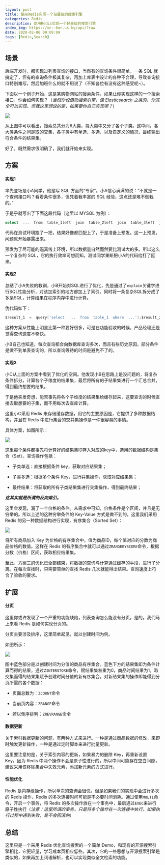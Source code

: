```yaml
---
layout: post
title: 使用Redis实现一个轻量级的搜索引擎
categories: Redis
description: 使用Redis实现一个轻量级的搜索引擎
index_img: https://xn--6or.us.kg/api/?raw
date: 2020-02-06 09:09:09
tags: [Redis,Search]
---
```

## 场景

后端开发时，都实现过列表查询的接口，当然有的查询条件很简单，一条 SQL 就搞定了，但有的查询条件极其复杂，再加上库表中设计的各种不合理，导致查询接口特别难写，然后加班什么的就不用说了（不知各位有没有这种感受呢~）。

下面以一个例子开始，这是某购物网站的搜索条件，如果让你实现这样的一个搜索接口，你会如何实现？（*当然你说借助搜索引擎，像 Elasticsearch 之类的，你完全可以实现。但我这里想说的是，如果要你自己实现呢？*）

![](https://imgconvert.csdnimg.cn/aHR0cHM6Ly9tbWJpei5xcGljLmNuL21tYml6X3BuZy9Mc1hzZ0h5WlN1QnFkeFlZZUxDaWFWaWJGZ3VkTVNQbEpBOWxlWGhzS1hoSnpXaWJsbnBHdWhiYmVpYnFrQzY4MEpHc0t6bDFqNWFOSzMza1I4Z3VZcmo5a2cvNjQw?x-oss-process=image/format,png)

从上图中可以看出，搜索总共分为6大类，每大类中又分了各个子类。这中间，各大类条件之间是取的交集，各子类中有单选、多选、以及自定义的情况，最终输出符合条件的结果集。

好了，既然需求很明确了，我们就开始来实现。

## 方案

#### 实现1

率先登场是小A同学，他是写 SQL 方面的“专家”。小A信心满满的说：“不就是一个查询接口吗？看着条件很多，但凭着我丰富的 SQL 经验，这点还是难不倒我的。”

于是乎就写出了下面这段代码（这里以 MYSQL 为例）：

```go
select  ...  from  table_1left  join  table_2left  join  table_3left  join  (select  ...  from  table_x  where  ...)  tmp_1...where  ...order  by  ...limit  m,n
```

代码在测试环境跑了一把，结果好像都匹配上了，于是准备上预发。这一上预发，问题就开始暴露出来。

预发为了尽可能的逼真线上环境，所以数据量自然而然要比测试大的多。所以这么一个复杂的 SQL，它的执行效率可想而知。测试同学果断把小A的代码给打了回来。

#### 实现2

总结了小A失败的教训，小B开始对SQL进行了优化，先是通过了`explain`关键字进行SQL性能分析，对该加索引的地方都加上了索引。同时将一条复杂SQL拆分成了多条SQL，计算结果在程序内存中进行计算。

伪代码如下：

```go
$result_1  =  query('select  ...  from  table_1  where  ...');$result_2  =  query('select  ...  from  table_2  where  ...');$result_3  =  query('select  ...  from  table_3  where  ...');... $result  =  array_intersect($result_1,  $result_2,  $result_3,  ...);
```

这种方案从性能上明显比第一种要好很多，可是在功能验收的时候，产品经理还是觉得查询速度不够快。

小B自己也知道，每次查询都会向数据库查询多次，而且有些历史原因，部分条件是做不到单表查询的，所以查询等待的时间是避免不了的。

#### 实现3

小C从上面的方案中看到了优化的空间。他发现小B在思路上是没问题的，将复杂条件拆分，计算各个子维度的结果集，最后将所有的子结果集进行一个汇总合并，得到最终想要的结果。

于是他突发奇想，能否事先将各个子维度的结果集给缓存起来，这要查询的时候直接去取想要的子集，而不用每次去查库计算。

这里小C采用 Redis 来存储缓存数据，用它的主要原因是，它提供了多种数据结构，并且在 Redis 中进行集合的交并集操作是一件很容易的事情。

具体方案，如图所示：

![](https://imgconvert.csdnimg.cn/aHR0cHM6Ly9tbWJpei5xcGljLmNuL21tYml6X3BuZy9Mc1hzZ0h5WlN1QnFkeFlZZUxDaWFWaWJGZ3VkTVNQbEpBOThpY1F4VjN0S2IyaFdaOWJEVGVVNVpFUFlnaGJRbWZqeHh0ZnpxdTcxanBoQWxqazdTZWRiUS82NDA?x-oss-process=image/format,png)

这里每个条件都事先将计算好的结果集ID存入对应的key中，选用的数据结构是集合（Set）。查询操作包括：

*   子类单选：直接根据条件 key，获取对应结果集；

*   子类多选：根据多个条件 Key，进行并集操作，获取对应结果集；

*   最终结果：将获取的所有子类结果集进行交集操作，得到最终结果；

***这其实就是所谓的反向索引。***

这里会发现，漏了一个价格的条件。从需求中可知，价格条件是个区间，并且是无穷举的。所以上述的这种穷举条件的 Key\-Value 方式是做不到的。这里我们采用 Redis 的另一种数据结构进行实现，有序集合（Sorted Set）：

![](https://imgconvert.csdnimg.cn/aHR0cHM6Ly9tbWJpei5xcGljLmNuL21tYml6X3BuZy9Mc1hzZ0h5WlN1QnFkeFlZZUxDaWFWaWJGZ3VkTVNQbEpBdE82SUw3UVpLcGpFQ0QzaWFmNk15aE1nWHFiM1hpYTlOeW56dGhpYTJtaWJpYUhRWTdweDVOQ3hYR1EvNjQw?x-oss-process=image/format,png)

将所有商品加入 Key 为价格的有序集合中，值为商品ID，每个值对应的分数为商品价格的数值。这样在 Redis 的有序集合中就可以通过`ZRANGEBYSCORE`命令，根据分数（价格）区间，获取相应结果集。

至此，方案三的优化已全部结束，将数据的查询与计算通过缓存的手段，进行了分离。在每次查找时，只需要简单的查找 Redis 几次就能得出结果。查询速度上符合了验收的要求。

## 扩展

#### 分页

这里你或许发现了一个严重的功能缺陷，列表查询怎么能没有分页。是的，我们马上来看 Redis 是如何实现分页的。

分页主要涉及排序，这里简单起见，就以创建时间为例。

如图所示：

![](https://imgconvert.csdnimg.cn/aHR0cHM6Ly9tbWJpei5xcGljLmNuL21tYml6X3BuZy9Mc1hzZ0h5WlN1QnFkeFlZZUxDaWFWaWJGZ3VkTVNQbEpBaWJFcWliM2I5Nmljc2xRNWFmc3JRSW9qTzliVmpDazJxaWMxMkwxcEJpYnBHekRNUWJ1Ujc0cUw0emcvNjQw?x-oss-process=image/format,png)

图中蓝色部分是以创建时间为分值的商品有序集合，蓝色下方的结果集即为条件计算而得的结果，通过`ZINTERSTORE`命令，赋结果集权重为0，商品时间结果为1，取交集而得的结果集赋予创建时间分值的新有序集合。对新结果集的操作即能得到分页所需的各个数据：

*   页面总数为：`ZCOUNT`命令

*   当前页内容：`ZRANGE`命令

*   若以倒序排列：`ZREVRANGE`命令

#### 数据更新

关于索引数据更新的问题，有两种方式来进行。一种是通过商品数据的修改，来即时触发更新操作，一种是通过定时脚本来进行批量更新。

这里要注意的是，关于索引内容的更新，如果暴力的删除 Key，再重新设置 Key。因为 Redis 中两个操作不会是原子性进行的，所以中间可能存在空白间隙，建议采用仅移除集合中失效元素，添加新元素的方式进行。

#### 性能优化

Redis 是内存级操作，所以单次的查询会很快。但是如果我们的实现中会进行多次的 Redis 操作，Redis 的多次连接时间可能是不必要时间消耗。通过使用`MULTI`命令，开启一个事务，将 Redis 的多次操作放在一个事务中，最后通过`EXEC`来进行原子性执行（*注意：这里所谓的事务，只是将多个操作在一次连接中执行，如果执行过程中遇到失败，是不会回滚的*）

## 总结

这里只是一个采用 Redis 优化查询搜索的一个简单 Demo，和现有的开源搜索引擎相比，它更轻量，学习成本页相应低些。其次，它的一些思想与开源搜索引擎是类似的，如果再加上词语解析，也可以实现类似全文检索的功能。
